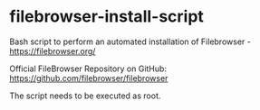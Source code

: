 # filebrowser-install-script
Bash script to perform an automated installation of Filebrowser - https://filebrowser.org/

Official FileBrowser Repository on GitHub: https://github.com/filebrowser/filebrowser

The script needs to be executed as root.



